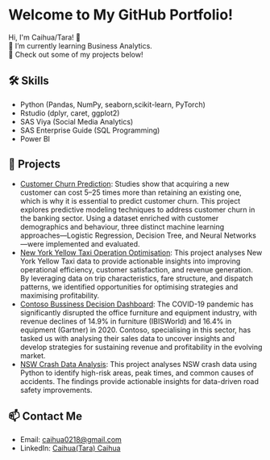 # Welcome to My GitHub Portfolio!
Hi, I'm Caihua/Tara! 👋  
🌱 I’m currently learning Business Analytics.  
🔭 Check out some of my projects below!

## 🛠️ Skills
- Python (Pandas, NumPy, seaborn,scikit-learn, PyTorch)
- Rstudio (dplyr, caret, ggplot2)
- SAS Viya (Social Media Analytics)
- SAS Enterprise Guide (SQL Programming)
- Power BI

## 📂 Projects
- [Customer Churn Prediction](https://github.com/Tara-bot1/Tara/blob/main/Analysis_report%20(final).ipynb):
  Studies show that acquiring a new customer can cost 5–25 times more than retaining an existing one, which is why it is essential to predict customer churn.
  This project explores predictive modeling techniques to address customer churn in the banking sector. Using a dataset enriched with customer demographics and behaviour, three distinct machine learning approaches—Logistic Regression, Decision Tree, and Neural Networks—were implemented and evaluated.
- [New York Yellow Taxi Operation Optimisation](https://github.com/Tara-bot1/Tara/blob/main/New%20York%20Yellow%20Taxi): 
  This project analyses New York Yellow Taxi data to provide actionable insights into improving operational efficiency, customer satisfaction, and revenue generation. By     leveraging data on trip characteristics, fare structure, and dispatch patterns, we identified opportunities for optimising strategies and maximising profitability.
- [Contoso Bussiness Decision Dashboard](https://github.com/Tara-bot1/Tara/blob/9f77506b475f469873548952f7daaddb349fa2f9/Final%20Dashboard.pbix): 
  The COVID-19 pandemic has significantly disrupted the office furniture and equipment industry, with revenue declines of 14.9% in furniture (IBISWorld) and 16.4% in equipment (Gartner) in 2020. Contoso, specialising in this sector, has tasked us with analysing their sales data to uncover insights and develop strategies for sustaining revenue and profitability in the evolving market.
- [NSW Crash Data Analysis]( https://github.com/Tara-bot1/Tara/blob/main/F16AG2.ipynb): 
This project analyses NSW crash data using Python to identify high-risk areas, peak times, and common causes of accidents. The findings provide actionable insights for data-driven road safety improvements.
 
## 📫 Contact Me
- Email: caihua0218@gmail.com
- LinkedIn: [Caihua(Tara) Caihua](https://www.linkedin.com/in/tara-caihua/)
